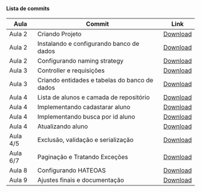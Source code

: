 #### Lista de commits
Aula | Commit | Link 
------ | ------ | ------ 
Aula 2 | Criando Projeto | [Download](https://github.com/treinaweb/treinaweb-nestjs-desenvolvimento-apis-rest/archive/b6f3f6f1d3e3b9c00c11618ea74dbc981dabb9ac.zip) 
Aula 2 | Instalando e configurando banco de dados | [Download](https://github.com/treinaweb/treinaweb-nestjs-desenvolvimento-apis-rest/archive/49ac579aff9d9382b7119fca541ed023308f5e05.zip) 
Aula 2 | Configurando naming strategy | [Download](https://github.com/treinaweb/treinaweb-nestjs-desenvolvimento-apis-rest/archive/80c8e000c0191af072a25f1038f002109a945e6f.zip) 
Aula 3 | Controller e requisições | [Download](https://github.com/treinaweb/treinaweb-nestjs-desenvolvimento-apis-rest/archive/4babb7315d55185f32983176ad3e9064e2b8dc53.zip) 
Aula 3 | Criando entidades e tabelas do banco de dados | [Download](https://github.com/treinaweb/treinaweb-nestjs-desenvolvimento-apis-rest/archive/9b5e83a522d4247ef8bc676aaf8d1d694f042eb5.zip) 
Aula 4 | Lista de alunos e camada de repositório | [Download](https://github.com/treinaweb/treinaweb-nestjs-desenvolvimento-apis-rest/archive/520c0bff85ef4979f53961c28459e30194bc9305.zip) 
Aula 4 | Implementando cadastarar aluno | [Download](https://github.com/treinaweb/treinaweb-nestjs-desenvolvimento-apis-rest/archive/136e6fe9bfcd38be0869e1997c64747c856c6ead.zip) 
Aula 4 | Implementando busca por id aluno | [Download](https://github.com/treinaweb/treinaweb-nestjs-desenvolvimento-apis-rest/archive/b5b5b8ff32bb526d82ba058de10f4ff630a9a81e.zip) 
Aula 4 | Atualizando aluno | [Download](https://github.com/treinaweb/treinaweb-nestjs-desenvolvimento-apis-rest/archive/b51d588b5713881b530b5b933a1b5f6fb47d52a2.zip) 
Aula 4/5| Exclusão, validação e serialização | [Download](https://github.com/treinaweb/treinaweb-nestjs-desenvolvimento-apis-rest/archive/3d56e3da4019c06d28bcc528e78cffe60363db1a.zip) 
Aula 6/7 | Paginação e Tratando Exceções | [Download](https://github.com/treinaweb/treinaweb-nestjs-desenvolvimento-apis-rest/archive/3e79026324cec40684d48c7ef0e3c1e5e6da6d77.zip) 
Aula 8 | Configurando HATEOAS | [Download](https://github.com/treinaweb/treinaweb-nestjs-desenvolvimento-apis-rest/archive/fa097a6daad98e3f3fa5638a94f262492671ca52.zip) 
Aula 9 | Ajustes finais e documentação | [Download](https://github.com/treinaweb/treinaweb-nestjs-desenvolvimento-apis-rest/archive/f6000cd6099f099c68b8c3ca39bb4e1a0cfa876c.zip) 
